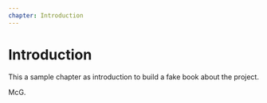 ```yaml
---
chapter: Introduction
---
```

# Introduction

This a sample chapter as introduction to build a fake book about the project.

McG.
